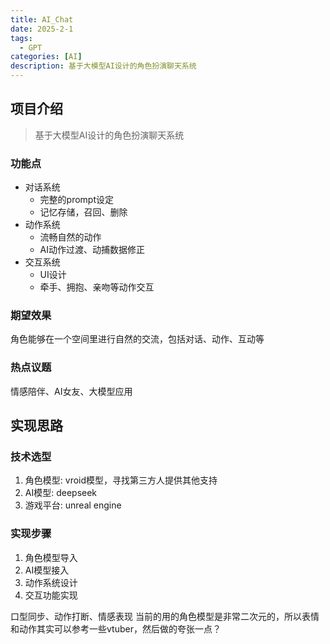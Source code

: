 ```yaml
---
title: AI_Chat
date: 2025-2-1
tags:
  - GPT
categories: [AI]
description: 基于大模型AI设计的角色扮演聊天系统
---
```


## 项目介绍

> 基于大模型AI设计的角色扮演聊天系统

### 功能点

- 对话系统
  - 完整的prompt设定
  - 记忆存储，召回、删除
- 动作系统
  - 流畅自然的动作
  - AI动作过渡、动捕数据修正
- 交互系统
  - UI设计
  - 牵手、拥抱、亲吻等动作交互

### 期望效果

角色能够在一个空间里进行自然的交流，包括对话、动作、互动等

### 热点议题

情感陪伴、AI女友、大模型应用

## 实现思路

### 技术选型

1. 角色模型: vroid模型，寻找第三方人提供其他支持
2. AI模型: deepseek
3. 游戏平台: unreal engine

### 实现步骤

1. 角色模型导入
2. AI模型接入
3. 动作系统设计
4. 交互功能实现

口型同步、动作打断、情感表现
当前的用的角色模型是非常二次元的，所以表情和动作其实可以参考一些vtuber，然后做的夸张一点？
